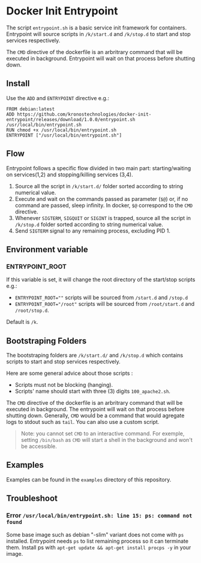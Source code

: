 # Docker Init Entrypoint

The script `entrypoint.sh` is a basic service init framework for containers. Entrypoint will source scripts in `/k/start.d` and `/k/stop.d` to start and stop services respectively.

The `CMD` directive of the dockerfile is an arbritrary command that will be executed in background. Entrypoint will wait on that process before shutting down.

## Install

Use the `ADD` and `ENTRYPOINT` directive e.g.:

```
FROM debian:latest
ADD https://github.com/kronostechnologies/docker-init-entrypoint/releases/download/1.0.0/entrypoint.sh /usr/local/bin/entrypoint.sh
RUN chmod +x /usr/local/bin/entrypoint.sh
ENTRYPOINT ["/usr/local/bin/entrypoint.sh"]
```

## Flow
Entrypoint follows a specific flow divided in two main part: starting/waiting on services(1,2) and stopping/killing services (3,4).

  1. Source all the script in `/k/start.d/` folder sorted according to string numerical value.
  2. Execute and wait on the commands passed as parameter (`$@`) or, if no command are passed, sleep infinity. In docker, `$@` correspond to the `CMD` directive.
  3. Whenever `SIGTERM`, `SIGQUIT` or `SIGINT` is trapped, source all the script in `/k/stop.d`  folder sorted according to string numerical value.
  4. Send `SIGTERM` signal to any remaining process, excluding PID 1.

## Environment variable
### ENTRYPOINT_ROOT
If this variable is set, it will change the root directory of the start/stop scripts e.g.:
  - `ENTRYPOINT_ROOT=""` scripts will be sourced from `/start.d` and `/stop.d`
  - `ENTRYPOINT_ROOT="/root"` scripts will be sourced from `/root/start.d` and `/root/stop.d`.

Default is `/k`.

## Bootstraping Folders

The bootstraping folders are `/k/start.d/` and `/k/stop.d` which contains scripts to start and stop services respectively.

Here are some general advice about those scripts :

- Scripts must not be blocking (hanging).
- Scripts' name should start with three (3) digits `100_apache2.sh`.

The `CMD` directive of the dockerfile is an arbritrary command that will be executed in background. The entrypoint will wait on that process before shutting down. Generally, `CMD` would be a command that would agregate logs to stdout such as `tail`. You can also use a custom script.

  > Note: you cannot set `CMD` to an interactive command. For exemple, setting `/bin/bash` as `CMD` will start a shell in the background and won't be accessible.

## Examples

Examples can be found in the `examples` directory of this repository.

## Troubleshoot
### Error `/usr/local/bin/entrypoint.sh: line 15: ps: command not found`
Some base image such as debian "-slim" variant does not come with `ps` installed. Entrypoint needs `ps` to list remaining process so it can terminate them. Install ps with `apt-get update && apt-get install procps -y` in your image.
